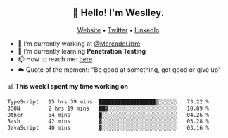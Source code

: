 <h2 align="center">👋 Hello! I'm Weslley.</h2>
<p align="center">
  <a href="http://weslleyneri.com.br">Website</a> •
  <a href="https://twitter.com/Weslley_Neri">Twitter</a> •
  <a href="https://www.linkedin.com/in/weslley-neri-3658908b">LinkedIn</a>
</p>


- 🔭 I’m currently working at [@MercadoLibre](https://github.com/mercadolibre)
- 🌱 I’m currently learning **Penetration Testing**
- 📫 How to reach me: [here](mailto:weslley39@gmail.com)
- ☁️ Quote of the moment: "Be good at something, get good or give up"

📊 **This week I spent my time working on**
<!--START_SECTION:waka-->

```txt
TypeScript   15 hrs 39 mins  ██████████████████▒░░░░░░   73.22 %
JSON         2 hrs 19 mins   ██▓░░░░░░░░░░░░░░░░░░░░░░   10.89 %
Other        54 mins         █░░░░░░░░░░░░░░░░░░░░░░░░   04.26 %
Bash         42 mins         ▓░░░░░░░░░░░░░░░░░░░░░░░░   03.28 %
JavaScript   40 mins         ▓░░░░░░░░░░░░░░░░░░░░░░░░   03.16 %
```

<!--END_SECTION:waka-->

<!-- Inspired by https://github.com/gruselhaus/gruselhaus -->